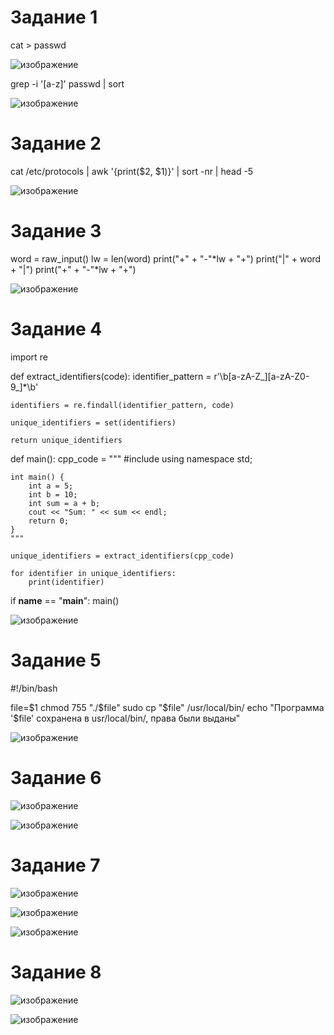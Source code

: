 # Задание 1
cat > passwd

![изображение](https://github.com/user-attachments/assets/4816089c-8aac-45b7-9f73-07be90e763ab)

grep -i '[a-z]' passwd | sort

![изображение](https://github.com/user-attachments/assets/a4bf1db4-6ac1-4a36-ae45-a1dd021cc773)

# Задание 2
cat /etc/protocols | awk '{print($2, $1)}' | sort -nr | head -5

![изображение](https://github.com/user-attachments/assets/66482b27-8486-4177-b8c9-832a202950dd)

# Задание 3

word = raw_input()
lw = len(word)
print("+" + "-"*lw + "+")
print("|" + word + "|")
print("+" + "-"*lw + "+")

![изображение](https://github.com/user-attachments/assets/aa1a5426-8557-448b-9a0a-ed2c927f5c67)

# Задание 4

import re

def extract_identifiers(code):
    identifier_pattern = r'\b[a-zA-Z_][a-zA-Z0-9_]*\b'

    identifiers = re.findall(identifier_pattern, code)

    unique_identifiers = set(identifiers)

    return unique_identifiers

def main():
    cpp_code = """
    #include <iostream>
    using namespace std;

    int main() {
        int a = 5;
        int b = 10;
        int sum = a + b;
        cout << "Sum: " << sum << endl;
        return 0;
    }
    """

    unique_identifiers = extract_identifiers(cpp_code)

    for identifier in unique_identifiers:
        print(identifier)

if __name__ == "__main__":
    main()


![изображение](https://github.com/user-attachments/assets/73d6a939-d1eb-469c-bf58-642201891028)

# Задание 5
#!/bin/bash

file=$1
chmod 755 "./$file"
sudo cp "$file" /usr/local/bin/
echo "Программа '$file' сохранена в usr/local/bin/, права были выданы"

![изображение](https://github.com/user-attachments/assets/dbb07869-b7d9-4723-93d1-8e2054bf9a79)


# Задание 6
![изображение](https://github.com/user-attachments/assets/d66cc68a-13d6-47d6-a324-7232697c10bc)



 
![изображение](https://github.com/user-attachments/assets/27a9c16d-8c2e-48e4-9c22-df71e25ad257)

# Задание 7
![изображение](https://github.com/user-attachments/assets/110ed8d5-3679-4ee8-ab1e-5f7c4db3cd20)

![изображение](https://github.com/user-attachments/assets/274a61b2-46bb-4a8a-8874-312ed85c7770)


![изображение](https://github.com/user-attachments/assets/b3966c94-3c99-4882-bbf0-51b81d27692c)

# Задание 8
![изображение](https://github.com/user-attachments/assets/d0c8d85e-e0c0-4297-892e-053ffa46fc39)

![изображение](https://github.com/user-attachments/assets/66a379f9-d6e5-41f3-b128-c0ebd0cda836)








